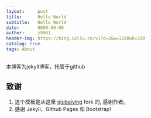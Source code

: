 ```yaml
---
layout:     post
title:      Hello World
subtitle:   Hello World
date:       0000-00-00
author:     z9961
header-img: https://bing.ioliu.cn/v1?d=2&w=1280&h=320
catalog: true
tags: About
---
```






 本博客为jekyll博客，托管于github





## 致谢

1. 这个模板是从这里 [qiubaiying](https://github.com/qiubaiying/qiubaiying.github.io) fork 的, 感谢作者。
2. 感谢 Jekyll、Github Pages 和 Bootstrap!







